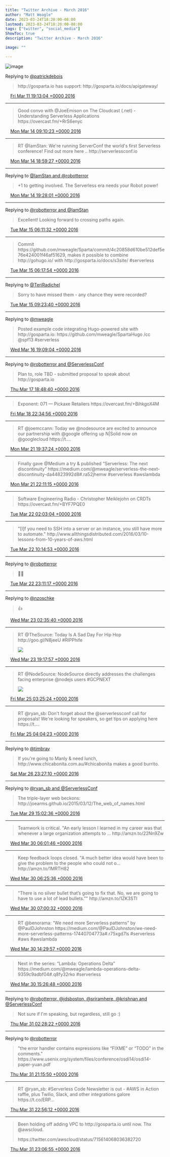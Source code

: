 ```yaml
---
title: "Twitter Archive - March 2016"
author: "Matt Weagle"
date: 2023-03-24T18:20:00-08:00
lastmod: 2023-03-24T18:20:00-08:00
tags: ["twitter", "social_media"]
ShowToc: true
description: "Twitter Archive - March 2016"

image: ""

---
```

![image](/sadtwitterbird3.jpg)

Replying to [@patrickdebois](https://twitter.com/patrickdebois/status/708323258811203584)

> http://gosparta\.io has support: http://gosparta\.io/docs/apigateway/

<img src="./media/tweet.ico" width="12" /> [Fri Mar 11 19:13:04 +0000 2016](https://twitter.com/mweagle/status/708370170176122881)

----

> Good convo with @JoeEmison on The Cloudcast \(\.net\) \- Understanding Serverless Applications https://overcast\.fm/\+RrS6enyc

<img src="./media/tweet.ico" width="12" /> [Mon Mar 14 09:10:23 +0000 2016](https://twitter.com/mweagle/status/709305664980459520)

----

> RT @IamStan: We're running ServerConf the world's first Serverless conference\! Find out more here \.\. http://serverlessconf\.io

<img src="./media/tweet.ico" width="12" /> [Mon Mar 14 18:59:27 +0000 2016](https://twitter.com/mweagle/status/709453907999596545)

----

Replying to [@IamStan and @robotterror](https://twitter.com/IamStan/status/709447574747553792)

> \+1 to getting involved\. The Serverless era needs your Robot power\!

<img src="./media/tweet.ico" width="12" /> [Mon Mar 14 19:28:01 +0000 2016](https://twitter.com/mweagle/status/709461096667566080)

----

Replying to [@robotterror and @IamStan](https://twitter.com/RobotTaylor/status/709488420905586688)

> Excellent\! Looking forward to crossing paths again\.

<img src="./media/tweet.ico" width="12" /> [Tue Mar 15 06:11:32 +0000 2016](https://twitter.com/mweagle/status/709623041899114498)

----

> Commit https://github\.com/mweagle/Sparta/commit/4c20858d610be512def5e76e424001f46af51629, makes it possible to combine http://gohugo\.io/ with http://gosparta\.io/docs/s3site/ \#serverless

<img src="./media/tweet.ico" width="12" /> [Tue Mar 15 06:17:54 +0000 2016](https://twitter.com/mweagle/status/709624644819550208)

----

Replying to [@TeriRadichel](https://twitter.com/TeriRadichel/status/709622276975566848)

> Sorry to have missed them \- any chance they were recorded?

<img src="./media/tweet.ico" width="12" /> [Tue Mar 15 09:23:40 +0000 2016](https://twitter.com/mweagle/status/709671397983825920)

----

Replying to [@mweagle](https://twitter.com/mweagle/status/709624644819550208)

> Posted example code integrating Hugo\-powered site with http://gosparta\.io: https://github\.com/mweagle/SpartaHugo /cc @spf13 \#serverless

<img src="./media/tweet.ico" width="12" /> [Wed Mar 16 19:09:04 +0000 2016](https://twitter.com/mweagle/status/710181106352435200)

----

Replying to [@robotterror and @ServerlessConf](https://twitter.com/RobotTaylor/status/710358053732749312)

> Plan to, role TBD \- submitted proposal to speak about http://gosparta\.io

<img src="./media/tweet.ico" width="12" /> [Thu Mar 17 18:48:40 +0000 2016](https://twitter.com/mweagle/status/710538357495898112)

----

> Exponent: 071 — Pickaxe Retailers https://overcast\.fm/\+BihkgoX4M

<img src="./media/tweet.ico" width="12" /> [Fri Mar 18 22:34:56 +0000 2016](https://twitter.com/mweagle/status/710957688692170752)

----

> RT @joemccann: Today we @nodesource are excited to announce our partnership with @google offering up N\|Solid now on @googlecloud https://t\.…

<img src="./media/tweet.ico" width="12" /> [Mon Mar 21 19:37:24 +0000 2016](https://twitter.com/mweagle/status/712000175758188544)

----

> Finally gave @Medium a try &amp; published “Serverless: The next discontinuity” https://medium\.com/@mweagle/serverless\-the\-next\-discontinuity\-da44823992d8\#\.ra52jhemw \#serverless \#awslambda

<img src="./media/tweet.ico" width="12" /> [Mon Mar 21 22:11:15 +0000 2016](https://twitter.com/mweagle/status/712038891101016065)

----

> Software Engineering Radio \- Christopher Meiklejohn on CRDTs https://overcast\.fm/\+BYF7PQE0

<img src="./media/tweet.ico" width="12" /> [Tue Mar 22 02:03:04 +0000 2016](https://twitter.com/mweagle/status/712097231818641409)

----

> "\[I\]f you need to SSH into a server or an instance, you still have more to automate\." http://www\.allthingsdistributed\.com/2016/03/10\-lessons\-from\-10\-years\-of\-aws\.html

<img src="./media/tweet.ico" width="12" /> [Tue Mar 22 10:14:53 +0000 2016](https://twitter.com/mweagle/status/712220999480184833)

----

Replying to [@robotterror](https://twitter.com/RobotTaylor/status/712371608866787328)

> 🎉🍾

<img src="./media/tweet.ico" width="12" /> [Tue Mar 22 23:11:17 +0000 2016](https://twitter.com/mweagle/status/712416389458489344)

----

Replying to [@nzoschke](https://twitter.com/nzoschke/status/712452862807150593)

> 👍

<img src="./media/tweet.ico" width="12" /> [Wed Mar 23 02:35:40 +0000 2016](https://twitter.com/mweagle/status/712467823231176704)

----

> RT @TheSource: Today Is A Sad Day For Hip Hop http://goo\.gl/N8jeeU \#RIPPhife
>
> ![](../media/712720055511814145-CeQWMLyUAAAn7ho.jpg)

<img src="./media/tweet.ico" width="12" /> [Wed Mar 23 19:17:57 +0000 2016](https://twitter.com/mweagle/status/712720055511814145)

----

> RT @NodeSource: NodeSource directly addresses the challenges facing enterprise @nodejs users \#GCPNEXT
>
> ![](../media/713205114811453440-CeV3N-2UsAEh0FW.jpg)

<img src="./media/tweet.ico" width="12" /> [Fri Mar 25 03:25:24 +0000 2016](https://twitter.com/mweagle/status/713205114811453440)

----

> RT @ryan\_sb: Don't forget about the @serverlessconf call for proposals\! We're looking for speakers, so get tips on applying here https://t\.…

<img src="./media/tweet.ico" width="12" /> [Fri Mar 25 04:04:23 +0000 2016](https://twitter.com/mweagle/status/713214924613242884)

----

Replying to [@timbray](https://twitter.com/timbray/status/713859880910585856)

> If you're going to Manly &amp; need lunch, http://www\.chicabonita\.com\.au/\#chicabonita makes a good burrito\.

<img src="./media/tweet.ico" width="12" /> [Sat Mar 26 23:27:10 +0000 2016](https://twitter.com/mweagle/status/713869937266176000)

----

Replying to [@ryan\_sb and @ServerlessConf](https://twitter.com/ryan_sb/status/714764798697844736)

> The triple\-layer web beckons: http://joearms\.github\.io/2015/03/12/The\_web\_of\_names\.html

<img src="./media/tweet.ico" width="12" /> [Tue Mar 29 15:02:36 +0000 2016](https://twitter.com/mweagle/status/714830122470117376)

----

> Teamwork is critical\. "An early lesson I learned in my career was that whenever a large organization attempts to \.\.\. http://amzn\.to/22Nn9Zw

<img src="./media/tweet.ico" width="12" /> [Wed Mar 30 06:01:46 +0000 2016](https://twitter.com/mweagle/status/715056403237445636)

----

> Keep feedback loops closed\. "A much better idea would have been to give the problem to the people who could not o\.\.\. http://amzn\.to/1MRTH82

<img src="./media/tweet.ico" width="12" /> [Wed Mar 30 06:25:36 +0000 2016](https://twitter.com/mweagle/status/715062400341381120)

----

> "There is no silver bullet that’s going to fix that\. No, we are going to have to use a lot of lead bullets\.”" http://amzn\.to/1ZK3STl

<img src="./media/tweet.ico" width="12" /> [Wed Mar 30 07:00:32 +0000 2016](https://twitter.com/mweagle/status/715071194391781376)

----

> RT @benorama: “We need more Serverless patterns” by @PaulDJohnston https://medium\.com/@PaulDJohnston/we\-need\-more\-serverless\-patterns\-17440704773a\#\.r75xgd7ls \#serverless \#aws \#awslambda

<img src="./media/tweet.ico" width="12" /> [Wed Mar 30 14:29:57 +0000 2016](https://twitter.com/mweagle/status/715184292935020544)

----

> Next in the series: “Lambda: Operations Delta” https://medium\.com/@mweagle/lambda\-operations\-delta\-9359c9adbf04\#\.q8fy32rko \#serverless

<img src="./media/tweet.ico" width="12" /> [Wed Mar 30 15:26:48 +0000 2016](https://twitter.com/mweagle/status/715198600263806976)

----

Replying to [@robotterror, @jdsboston, @sriramhere, @krishnan and @ServerlessConf](https://twitter.com/RobotTaylor/status/715358935226552321)

> Not sure if I'm speaking, but regardless, still go :\)

<img src="./media/tweet.ico" width="12" /> [Thu Mar 31 02:28:22 +0000 2016](https://twitter.com/mweagle/status/715365087104479232)

----

Replying to [@robotterror](https://twitter.com/RobotTaylor/status/715644963455762432)

> "the error handler contains expressions like “FIXME” or “TODO” in the comments\." https://www\.usenix\.org/system/files/conference/osdi14/osdi14\-paper\-yuan\.pdf

<img src="./media/tweet.ico" width="12" /> [Thu Mar 31 21:15:50 +0000 2016](https://twitter.com/mweagle/status/715648825570897920)

----

> RT @ryan\_sb: \#Serverless Code Newsletter is out \- \#AWS in Action raffle, plus Twilio, Slack, and other integrations galore https://t\.co/ERP…

<img src="./media/tweet.ico" width="12" /> [Thu Mar 31 22:56:12 +0000 2016](https://twitter.com/mweagle/status/715674083514408960)

----

> Been holding off adding VPC to http://gosparta\.io until now\.  Thx @awscloud\.
>
> https://twitter\.com/awscloud/status/715614068036382720

<img src="./media/tweet.ico" width="12" /> [Thu Mar 31 23:06:55 +0000 2016](https://twitter.com/mweagle/status/715676779818708992)